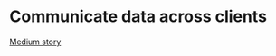 # Communicate data across clients

[Medium story](https://medium.com/developing-federated-applications-in-featurecloud/communicate-data-across-clients-77b4d9fc8258?source=friends_link&sk=feb9ccd565d51eaa959a7ab84aea31cb)
